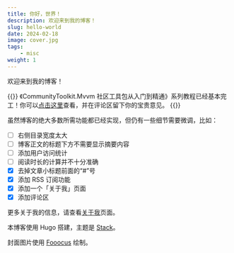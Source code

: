 ```yaml
---
title: 你好，世界！
description: 欢迎来到我的博客！
slug: hello-world
date: 2024-02-18
image: cover.jpg
tags:
    - misc
weight: 1
---
```


欢迎来到我的博客！

{{<notice info>}}
《CommunityToolkit.Mvvm 社区工具包从入门到精通》系列教程已经基本完工！你可以[点击这里](https://mvvm.coldwind.top/)查看，并在评论区留下你的宝贵意见。
{{</notice>}}

虽然博客的绝大多数所需功能都已经实现，但仍有一些细节需要微调，比如：

- [ ] 右侧目录宽度太大
- [ ] 博客正文的标题下方不需要显示摘要内容
- [ ] 添加用户访问统计
- [ ] 阅读时长的计算并不十分准确
- [x] 去掉文章小标题前面的“#”号
- [x] 添加 RSS 订阅功能
- [x] 添加一个「关于我」页面
- [x] 添加评论区

更多关于我的信息，请查看[关于我](/about)页面。

本博客使用 Hugo 搭建，主题是 [Stack](https://github.com/CaiJimmy/hugo-theme-stack)。

封面图片使用 [Fooocus](https://github.com/lllyasviel/Fooocus) 绘制。
